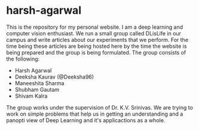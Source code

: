 # harsh-agarwal

This is the repository for my personal website. I am a deep learning and computer vision enthusiast. We run a small group called DLisLife in our campus and write articles about our experiments that we perform. For the time being these articles are being hosted here by the time the website is being prepared and the group is being formulated. The group consists of the following: 

- Harsh Agarwal 
- Deeksha Kaurav (@Deeksha96)
- Maneeshita Sharma 
- Shubham Gautam 
- Shivam Kalra 

The group works under the supervision of Dr. K.V. Srinivas. We are trying to work on simple problems that help us in getting an understanding and a panopti view of Deep Learning and it's applicactions as a whole. 
